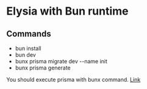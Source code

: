 # Elysia with Bun runtime

## Commands

- bun install
- bun dev
- bunx prisma migrate dev --name init
- bunx prisma generate

You should execute prisma with bunx command. [Link](https://bun.sh/guides/ecosystem/prisma)
